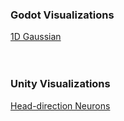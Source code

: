 <html lang="en">
<body>
  <h3>Godot Visualizations</h3>
  <a href="https://yidan-zhu.github.io/upload-html/"> 1D Gaussian </a>
  <br>
  <br>
  <br>
  <h3>Unity Visualizations</h3>
  <a href="https://yidan-zhu.github.io/html_upload_2/"> Head-direction Neurons </a>
  
</body>
</html>
